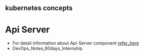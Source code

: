 kubernetes concepts
---------------------
# Api Server
* For detail information about Api-Server component [refer_here](https://waytoeasylearn.com/learn/kube-api-server/#google_vignette)
* DevOps_Notes_60days_Internship